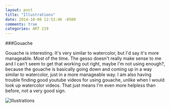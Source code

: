 ```yaml
---
layout: post
title: "Illustrations"
date: 2014-10-08 12:52:46 -0500
comments: true
categories: ART 219
---
```

###Gouache

Gouache is interesting.  It's very similar to watercolor, but I'd say it's more manageable.  Most of the time.  The gesso doesn't really make sense to me and I can't seem to get that working out right, maybe I'm not using enough?, because the gouache is basically going down and coming up in a way similar to watercolor, just in a more manageable way.  I am also having trouble finding good youtube videos for using gouache, unlike when I would look up watercolor videos.  That just means I'm even more helpless than before, not a very good sign.

![Illustrations](/images/posts/illustration-gouache1.jpg "Illustrations")